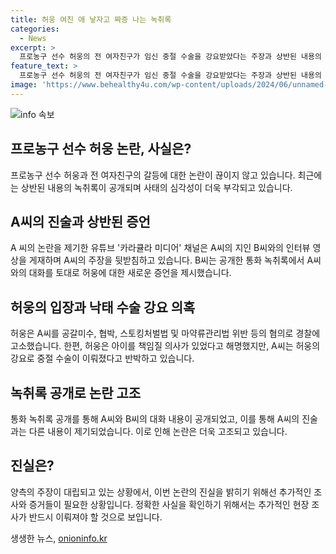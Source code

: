 ```yaml
---
title: 허웅 여친 애 낳자고 짜증 나는 녹취록
categories:
  - News
excerpt: >
  프로농구 선수 허웅의 전 여자친구가 임신 중절 수술을 강요받았다는 주장과 상반된 내용의 통화 녹취록이 공개됐다. 유튜브 카라큘라 미디어 채널은 허웅의 전 여자친구 A 씨의 지인과의 인터뷰 영상을 게재했다. B씨는 A씨와의 통화 녹취록으로, A씨가 임신 중절 수술을 받기 전날 허웅과의 대화를 공개했다. 이에 대해 허웅은 A씨를 공갈미수, 협박, 스토킹처벌법 및 마약류관리법 위반 등의 혐의로 경찰에 고소했다. A씨는 허웅의 강요로 중절 수술이 이뤄졌다고 반박 중이다.
feature_text: >
  프로농구 선수 허웅의 전 여자친구가 임신 중절 수술을 강요받았다는 주장과 상반된 내용의 통화 녹취록이 공개됐다. 유튜브 카라큘라 미디어 채널은 허웅의 전 여자친구 A 씨의 지인과의 인터뷰 영상을 게재했다. B씨는 A씨와의 통화 녹취록으로, A씨가 임신 중절 수술을 받기 전날 허웅과의 대화를 공개했다. 이에 대해 허웅은 A씨를 공갈미수, 협박, 스토킹처벌법 및 마약류관리법 위반 등의 혐의로 경찰에 고소했다. A씨는 허웅의 강요로 중절 수술이 이뤄졌다고 반박 중이다.
image: 'https://www.behealthy4u.com/wp-content/uploads/2024/06/unnamed-file.png'
---
```


<p><img src="https://www.behealthy4u.com/wp-content/uploads/2024/06/unnamed-file.png" alt="info 속보" /></p>

<h2 data-ke-size="size26">프로농구 선수 허웅 논란, 사실은?</h2>

<p data-ke-size="size16">프로농구 선수 허웅과 전 여자친구의 갈등에 대한 논란이 끊이지 않고 있습니다. 최근에는 상반된 내용의 녹취록이 공개되며 사태의 심각성이 더욱 부각되고 있습니다. </p>

<h2 data-ke-size="size24">A씨의 진술과 상반된 증언</h2>

<p data-ke-size="size16">A 씨의 논란을 제기한 유튜브 '카라큘라 미디어' 채널은 A씨의 지인 B씨와의 인터뷰 영상을 게재하며 A씨의 주장을 뒷받침하고 있습니다. B씨는 공개한 통화 녹취록에서 A씨와의 대화를 토대로 허웅에 대한 새로운 증언을 제시했습니다.</p>

<h2 data-ke-size="size24">허웅의 입장과 낙태 수술 강요 의혹</h2>

<p data-ke-size="size16">허웅은 A씨를 공갈미수, 협박, 스토킹처벌법 및 마약류관리법 위반 등의 혐의로 경찰에 고소했습니다. 한편, 허웅은 아이를 책임질 의사가 있었다고 해명했지만, A씨는 허웅의 강요로 중절 수술이 이뤄졌다고 반박하고 있습니다.</p>

<h2 data-ke-size="size24">녹취록 공개로 논란 고조</h2>

<p data-ke-size="size16">통화 녹취록 공개를 통해 A씨와 B씨의 대화 내용이 공개되었고, 이를 통해 A씨의 진술과는 다른 내용이 제기되었습니다. 이로 인해 논란은 더욱 고조되고 있습니다.</p>

<h2 data-ke-size="size24">진실은?</h2>

<p data-ke-size="size16">양측의 주장이 대립되고 있는 상황에서, 이번 논란의 진실을 밝히기 위해선 추가적인 조사와 증거들이 필요한 상황입니다. 정확한 사실을 확인하기 위해서는 추가적인 현장 조사가 반드시 이뤄져야 할 것으로 보입니다.</p>
생생한 뉴스, <a href="https://onioninfo.kr" rel="dofollow">onioninfo.kr</a>


